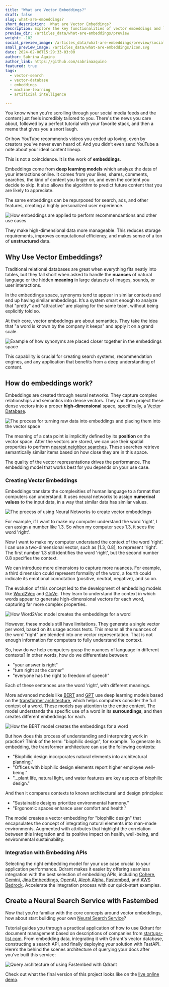 ```yaml
---
title: "What are Vector Embeddings?"
draft: false
slug: what-are-embeddings? 
short_description:  What are Vector Embeddings? 
description: Explore the key functionalities of vector embeddings and learn how they convert complex data into a format that machines can understand.
preview_dir: /articles_data/what-are-embeddings/preview
weight: -102
social_preview_image: /articles_data/what-are-embeddings/preview/social-preview.jpg
small_preview_image: /articles_data/what-are-embeddings/icon.svg
date: 2024-02-06T15:29:33-03:00
author: Sabrina Aquino 
author_link: https://github.com/sabrinaaquino
featured: true 
tags: 
  - vector-search
  - vector-database
  - embeddings
  - machine-learning
  - artificial intelligence

---
```


You know when you’re scrolling through your social media feeds and the content just feels incredibly tailored to you. There's the news you care about, followed by a perfect tutorial with your favorite stack, and then a meme that gives you a snort laugh.

Or how YouTube recommends videos you ended up loving, even by creators you've never even heard of. And you didn’t even send YouTube a note about your ideal content lineup.

This is not a coincidence. It is the work of **embeddings**.

Embeddings come from **deep learning models** which analyze the data of your interactions online. It comes from your likes, shares, comments, searches, the kind of content you linger on, and even the content you decide to skip. It also allows the algorithm to predict future content that you are likely to appreciate.

The same embeddings can be repurposed for search, ads, and other features, creating a highly personalized user experience.


![How embeddings are applied to perform recommendantions and other use cases](/articles_data/what-are-embeddings/Embeddings-Use-Case.jpg)


They make high-dimensional data more manageable. This reduces storage requirements, improves computational efficiency, and makes sense of a ton of **unstructured** data.


## Why Use Vector Embeddings?

Traditional relational databases are great when everything fits neatly into tables, but they fall short when asked to handle the **nuances** of natural language or the hidden **meaning** in large datasets of images, sounds, or user interactions. 

In the embeddings space, synonyms tend to appear in similar contexts and end up having similar embeddings. It’s a system smart enough to analyze that "pretty" and "attractive" are playing for the same team, without being explicitly told so. 

At their core, vector embeddings are about semantics. They take the idea that "a word is known by the company it keeps" and apply it on a grand scale. 


![Example of how synonyms are placed closer together in the embeddings space](/articles_data/what-are-embeddings/Similar-Embeddings.jpg)


This capability is crucial for creating search systems, recommendation engines, and any application that benefits from a deep understanding of content.


## How do embeddings work?

Embeddings are created through neural networks. They capture complex relationships and semantics into dense vectors. They can then project these dense vectors into a proper **high-dimensional** space, specifically, a [Vector Database](https://qdrant.tech/articles/what-is-a-vector-database/). 



![The process for turning raw data into embeddings and placing them into the vector space](/articles_data/what-are-embeddings/How-Embeddings-Work.jpg)


The meaning of a data point is implicitly defined by its **position** on the vector space. After the vectors are stored, we can use their spatial properties to perform [nearest neighbor searches](https://en.wikipedia.org/wiki/Nearest_neighbor_search#:~:text=Nearest%20neighbor%20search%20(NNS)%2C,the%20larger%20the%20function%20values.). These searches retrieve semantically similar items based on how close they are in this space.  

The quality of the vector representations drives the performance. The embedding model that works best for you depends on your use case.


### Creating Vector Embeddings

Embeddings translate the complexities of human language to a format that computers can understand. It uses neural networks to assign **numerical values** to the input data, in a way that similar data has similar values.


![The process of using Neural Networks to create vector embeddings](/articles_data/what-are-embeddings/How-Do-Embeddings-Work_.jpg)


For example, if I want to make my computer understand the word 'right', I can assign a number like 1.3. So when my computer sees  1.3, it sees the word 'right’.

Now I want to make my computer understand the context of the word ‘right’. I can use a two-dimensional vector, such as [1.3, 0.8], to represent 'right'. The first number 1.3 still identifies the word 'right', but the second number 0.8 specifies the context.

We can introduce more dimensions to capture more nuances. For example, a third dimension could represent formality of the word, a fourth could indicate its emotional connotation (positive, neutral, negative), and so on. 

The evolution of this concept led to the development of embedding models like [Word2Vec](https://en.wikipedia.org/wiki/Word2vec) and [GloVe](https://en.wikipedia.org/wiki/GloVe). They learn to understand the context in which words appear to generate high-dimensional vectors for each word, capturing far more complex properties. 



![How Word2Vec model creates the embeddings for a word](/articles_data/what-are-embeddings/Word2Vec-model.jpg)


However, these models still have limitations. They generate a single vector per word, based on its usage across texts. This means all the nuances of the word "right" are blended into one vector representation. That is not enough information for computers to fully understand the context.

So, how do we help computers grasp the nuances of language in different contexts? In other words, how do we differentiate between: 



* "your answer is right" 
* "turn right at the corner"
* "everyone has the right to freedom of speech"

Each of these sentences use the word 'right', with different meanings.

More advanced models like [BERT](https://en.wikipedia.org/wiki/BERT_(language_model)) and [GPT](https://en.wikipedia.org/wiki/Generative_pre-trained_transformer) use deep learning models based on the [transformer architecture](https://arxiv.org/abs/1706.03762), which helps computers consider the full context of a word. These models pay attention to the entire context. The model understands the specific use of a word in its **surroundings**, and then creates different embeddings for each.



![How the BERT model creates the embeddings for a word](/articles_data/what-are-embeddings/BERT-model.jpg)


But how does this process of understanding and interpreting work in practice? Think of the term: "biophilic design", for example. To generate its embedding, the transformer architecture can use the following  contexts:



* "Biophilic design incorporates natural elements into architectural planning."
* "Offices with biophilic design elements report higher employee well-being."
* "...plant life, natural light, and water features are key aspects of biophilic design."

And then it compares contexts to known architectural and design principles:



* "Sustainable designs prioritize environmental harmony."
* "Ergonomic spaces enhance user comfort and health."

The model creates a vector embedding for "biophilic design" that encapsulates the concept of integrating natural elements into man-made environments. Augmented with attributes that highlight the correlation between this integration and its positive impact on health, well-being, and environmental sustainability.


### Integration with Embedding APIs

Selecting the right embedding model for your use case crucial to your application performance. Qdrant makes it easier by offering seamless integration with the best selection of embedding APIs, including [Cohere](https://qdrant.tech/documentation/embeddings/cohere/), [Gemini](https://qdrant.tech/documentation/embeddings/gemini/), [Jina Embeddings](https://qdrant.tech/documentation/embeddings/jina-embeddings/), [OpenAI](https://qdrant.tech/documentation/embeddings/openai/), [Aleph Alpha](https://qdrant.tech/documentation/embeddings/aleph-alpha/), [Fastembed](https://github.com/qdrant/fastembed), and [AWS Bedrock](https://qdrant.tech/documentation/embeddings/bedrock/). Accelerate the integration process with our quick-start examples.


## Create a Neural Search Service with Fastembed

Now that you’re familiar with the core concepts around vector embeddings, how about start building your own [Neural Search Service](https://qdrant.tech/documentation/tutorials/neural-search-fastembed/)?

Tutorial guides you through a practical application of how to use Qdrant for document management based on descriptions of companies from [startups-list.com](https://www.startups-list.com/). From embedding data, integrating it with Qdrant's vector database, constructing a search API, and finally deploying your solution with FastAPI. Here’s the behind the scenes architecture of querying your docs after you’ve built this service:



![Query architecture of using Fastembed with Qdrant](/articles_data/what-are-embeddings/Query-Architecture-Fastembed.jpg)


Check out what the final version of this project looks like on the [live online demo](https://qdrant.to/semantic-search-demo).